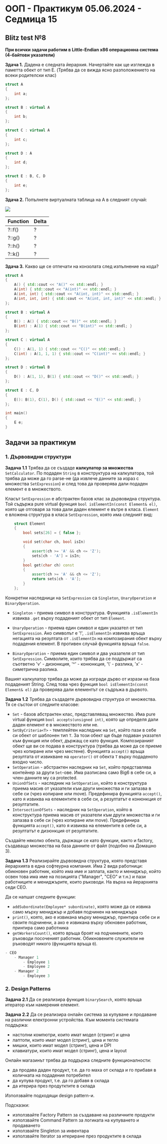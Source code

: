 # OOП - Практикум 05.06.2024 - Седмица 15

## Blitz test №8
**При всички задачи работим в Little-Endian x86 операционна система (4-байтови указатели)**

**Здача 1.** Дадена е следната йерархия. Начертайте как ще изглежда в паметта обект от тип E. (Трябва да се вижда ясно разположението на всеки родителски клас)

```c++
struct A
{
	int a;
};

struct B : virtual A
{
	int b;
};

struct C : virtual A
{
	int c;
};

struct D : A
{
	int d;
};

struct E : B, C, D
{
	int e;
};
```

**Здача 2.** Попълнете виртуалната таблица на A в следният случай:

<img src="./img/VirtualTableQ2.png" />

| Function | Delta |
|----------|-------|
| ?::f()   |   ?   |
| ?::g()   |   ?   |
| ?::h()   |   ?   |
| ?::k()   |   ?   |

**Здача 3.** Какво ще се отпечати на конзолата след изпълнение на кода?

```c++
struct A
{
    A() { std::cout << "A()" << std::endl; }
    A(int) { std::cout << "A(int)" << std::endl; }
    A(int, int) { std::cout << "A(int, int)" << std::endl; }
    A(int, int, int) { std::cout << "A(int, int, int)" << std::endl; }
};

struct B : virtual A
{
    B() : A() { std::cout << "B()" << std::endl; }
    B(int) : A(1) { std::cout << "B(int)" << std::endl; }
};

struct C : virtual A
{
    C() : A(1, 1) { std::cout << "C()" << std::endl; }
    C(int) : A(1, 1, 1) { std::cout << "C(int)" << std::endl; }
};

struct D : virtual B
{
    D() : A(1, 1), B(1) { std::cout << "D()" << std::endl; }
};

struct E : C, D
{
    E(): B(1), C(1), D() { std::cout << "E()" << std::endl; }
};

int main()
{
    E e;
}
```

## Задачи за практикум

### 1. Дървовидни структури

**Задача 1.1** Трябва да се създаде **калкулатор за множества** `SetCalculator`. По подаден `String` в конструктура на калкулатора, той трябва да може да го parse-не (да извлече данните за израз с множества `SetExpression`) и след това да проверява дали подаден елемент е в множеството.

Класът `SetExpression` е абстрактен базов клас за дървовидна структура. Той съдържа pure virtual функция `bool isElementIn(const Element& el)`, която ще отговаря за това дали даден елемент е вътре в класа. `Element` е вложена структура в класа `SetExpression`, която има следният вид:

```c++
	struct Element
	{
		bool sets[26] = { false };

		void set(char ch, bool isIn)
		{
			assert(ch >= 'A' && ch <= 'Z');
			sets[ch - 'A'] = isIn;
		}
		bool get(char ch) const
		{
			assert(ch >= 'A' && ch <= 'Z');
			return sets[ch - 'A'];
		}
	};
```

Конкретни наследници на `SetExpression` са `Singleton`, `UnaryOperation` и `BinaryOperation`.
* `Singleton` - приема символ в конструктура. Функцията `.isElementIn` извиква `.get` върху подаденият обект от тип `Element`.
  
* `UnaryOperation` - приема един символ и един указател от тип `SetExpression`. Ако символът е '!', `.isElementIn` извиква връща негацията на резултата от `.isElementIn` на композирания обект върху подадения елемент. В противен случай функцията връща `false`.
  
* `BinaryOperation` - приема един символ и два указателя от тип `SetExpression`. Символите, които трябва да се поддържат са съответно 'v' - дизюнкция, '^' - конюнкция, '\\' - разлика, 'x' - симетрична разлика.

Вашият калкулатор трябва да може да изгради дърво от изрази на база подаденият String. След това чрез функция `bool isElementIn(const Element& el)` да проверява дали елементът се съдръжа в дървото. 

**Задача 1.2** Трябва да създадете дървовидна структура от множества. Тя се състои от следните класове: 
   * `Set` - базов абстрактен клас, представляващ множество. Има pure virtual функция `bool accepts(unsigned int)`, която ще определя дали даден елемент е в множеството или не.
   * `SetByCriteria<T>` - темплейтен наследник на `Set`, който пази в себе си обект от шаблонен тип `Т`. За този обект ще бъде подаван указател към функция или обект, държащ се като функция. Композираният обект ще ви се подава в конструктура (трябва да може да се приеме чрез копиране или чрез местене). Функцията `accept()` връща резултата от извикване на `operator()` от обекта `T` върху подаденото входно число.
   * `SetOperation` - абстрактен наследник на `Set`, който представлява контейнер за други `Set`-ове. Има разписана само Big6 в себе си, а член-данните му са protected.
   * `UnionOfSets` - наследник на `SetOperation`, който в конструктура приема масив от указатели към други множества и ги запазва в себе си (чрез копиране или move). Предефинира функцията `accept()`, като я извиква на елементите в себе си, а резултатът е конюнкция от резултатите.
   * `IntersectionOfSets` - наследник на `SetOperation`, който в конструктура приема масив от указатели към други множества и ги запазва в себе си (чрез копиране или move). Предефинира функцията `accept()`, като я извиква на елементите в себе си, а резултатът е дизюнкция от резултатите.

Създайте няколко обекта, държащи се като функции, както и factory, създаващо множества на база данните от файл (подобно на Домашно 3).

**Задача 1.3** Реализирайте дървовидна структура, която представя йерархията в една софтеурна компания. Има 2 вида работници: обикновен работник, който има име и заплата, както и мениджър, който освен това има име на позицията ("Manager", "CEO" и т.н.) и пази работниците и мениджърите, които ръководи. На върха на йерархията седи CEO.

Да се напшат следните функции:
- `addSubordinate(Employee* subordinate)`, която може да се извика само мърху мениджър и добавя подчинен на мениджъра
- `print()`, която, ако е извикана мърху мениджър, принтира себе си и своите подчинени, а ако е извикана върху обкновен работник, принтира само работника
- `getWorkersCount()`, която връща броят на подчинените, които ръководи посоченият работник. Обикновените служители не ръководят никого (функцията връща `0`).

```c++
- CEO 
	- Manager 1 
		- Employee 1 
		- Employee 2 
	- Manager 2
		- Employee 3
```

### 2. Design Patterns

**Задача 2.1** Да се реализира функция `binarySearch`, която връща итератор към намерения елемент.

**Задача 2.2** Да се реализира онлайн система за купуване и продаване на различни електронни устройства. Към момента системата поддържа:
- настолни компютри, които имат модел (стринг) и цена 
- лаптопи, които имат модел (стринг), цена и тегло
- мишки, които имат модел (стринг), цена и DPI
-  клавиатури, които имат модел (стринг), цена и layout

Онлайн магазинът трябва да поддържа следните функционалности:
- да продава даден продукт, т.е. да го маха от склада и го прибавя в количката на подадения потребител
- да купува продукт, т.е. да го добавя в склада
- да итерира през продутктите в склада

Използвайте подходящи design pattern-и.

Подсказки:
- използвайте Factory Pattern за създаване на различните продукти
- използвайте Command Pattern за логиката на купуването и продаването
- използвайте Singleton за инвентара
- използвайте Iterator за итериране през продуктите в склада
